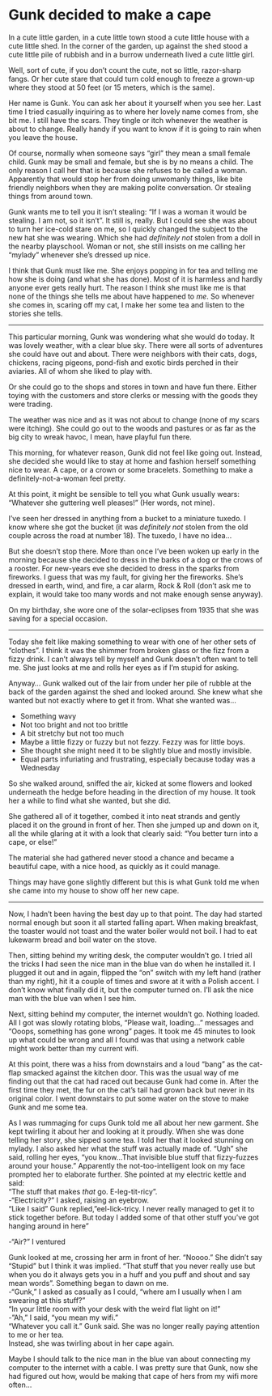 # Gunk decided to make a cape

In a cute little garden, in a cute little town stood a cute little house with a cute little shed. In the corner of the garden, up against the shed stood a cute little pile of rubbish and in a burrow underneath lived a cute little girl.

Well, sort of cute, if you don’t count the cute, not so little, razor-sharp fangs. Or her cute stare that could turn cold enough to freeze a grown-up where they stood at 50 feet (or 15 meters, which is the same).

Her name is Gunk. You can ask her about it yourself when you see her. Last time I tried casually inquiring as to where her lovely name comes from, she bit me. I still have the scars. They tingle or itch whenever the weather is about to change. Really handy if you want to know if it is going to rain when you leave the house.

Of course, normally when someone says “girl” they mean a small female child. Gunk may be small and female, but she is by no means a child. The only reason I call her that is because she refuses to be called a woman. Apparently that would stop her from doing unwomanly things, like bite friendly neighbors when they are making polite conversation. Or stealing things from around town.

Gunk wants me to tell you it isn’t stealing: “If I was a woman it would be stealing. I am not, so it isn’t”. It still is, really. But I could see she was about to turn her ice-cold stare on me, so I quickly changed the subject to the new hat she was wearing. Which she had _definitely not_ stolen from a doll in the nearby playschool. Woman or not, she still insists on me calling her “mylady” whenever she’s dressed up nice.

I think that Gunk must like me. She enjoys popping in for tea and telling me how she is doing (and what she has done). Most of it is harmless and hardly anyone ever gets really hurt. The reason I think she must like me is that none of the things she tells me about have happened to _me_. So whenever she comes in, scaring off my cat, I make her some tea and listen to the stories she tells.

- - -

This particular morning, Gunk was wondering what she would do today. It was lovely weather, with a clear blue sky. There were all sorts of adventures she could have out and about. There were neighbors with their cats, dogs, chickens, racing pigeons, pond-fish and exotic birds perched in their aviaries. All of whom she liked to play with.

Or she could go to the shops and stores in town and have fun there. Either toying with the customers and store clerks or messing with the goods they were trading.

The weather was nice and as it was not about to change (none of my scars were itching). She could go out to the woods and pastures or as far as the big city to wreak havoc, I mean, have playful fun there.

This morning, for whatever reason, Gunk did not feel like going out. Instead, she decided she would like to stay at home and fashion herself something nice to wear. A cape, or a crown or some bracelets. Something to make a definitely-not-a-woman feel pretty.

At this point, it might be sensible to tell you what Gunk usually wears: “Whatever she guttering well pleases!” (Her words, not mine).

I’ve seen her dressed in anything from a bucket to a miniature tuxedo. I know where she got the bucket (it was _definitely not_ stolen from the old couple across the road at number 18). The tuxedo, I have no idea…

But she doesn’t stop there. More than once I’ve been woken up early in the morning because she decided to dress in the barks of a dog or the crows of a rooster. For new-years eve she decided to dress in the sparks from fireworks. I guess that was my fault, for giving her the fireworks. She’s dressed in earth, wind, and fire, a car alarm, Rock & Roll (don’t ask me to explain, it would take too many words and not make enough sense anyway).

On my birthday, she wore one of the solar-eclipses from 1935 that she was saving for a special occasion.

- - -

Today she felt like making something to wear with one of her other sets of “clothes”. I think it was the shimmer from broken glass or the fizz from a fizzy drink. I can’t always tell by myself and Gunk doesn’t often want to tell me. She just looks at me and rolls her eyes as if I’m stupid for asking.

Anyway… Gunk walked out of the lair from under her pile of rubble at the back of the garden against the shed and looked around. She knew what she wanted but not exactly where to get it from. What she wanted was…

- Something wavy
- Not too bright and not too brittle
- A bit stretchy but not too much
- Maybe a little fizzy or fuzzy but not fezzy. Fezzy was for little boys.
- She thought she might need it to be slightly blue and mostly invisible.
- Equal parts infuriating and frustrating, especially because today was a Wednesday

So she walked around, sniffed the air, kicked at some flowers and looked underneath the hedge before heading in the direction of my house. It took her a while to find what she wanted, but she did.

She gathered all of it together, combed it into neat strands and gently placed it on the ground in front of her. Then she jumped up and down on it, all the while glaring at it with a look that clearly said: “You better turn into a cape, or else!”

The material she had gathered never stood a chance and became a beautiful cape, with a nice hood, as quickly as it could manage.

Things may have gone slightly different but this is what Gunk told me when she came into my house to show off her new cape.

- - -

Now, I hadn’t been having the best day up to that point. The day had started normal enough but soon it all started falling apart. When making breakfast, the toaster would not toast and the water boiler would not boil. I had to eat lukewarm bread and boil water on the stove.

Then, sitting behind my writing desk, the computer wouldn’t go. I tried all the tricks I had seen the nice man in the blue van do when he installed it. I plugged it out and in again, flipped the “on” switch with my left hand (rather than my right), hit it a couple of times and swore at it with a Polish accent. I don’t know what finally did it, but the computer turned on. I’ll ask the nice man with the blue van when I see him.

Next, sitting behind my computer, the internet wouldn’t go. Nothing loaded. All I got was slowly rotating blobs, “Please wait, loading…” messages and “Ooops, something has gone wrong” pages. It took me 45 minutes to look up what could be wrong and all I found was that using a network cable might work better than my current wifi.

At this point, there was a hiss from downstairs and a loud “bang” as the cat-flap smacked against the kitchen door. This was the usual way of me finding out that the cat had raced out because Gunk had come in. After the first time they met, the fur on the cat’s tail had grown back but never in its original color. I went downstairs to put some water on the stove to make Gunk and me some tea.

As I was rummaging for cups Gunk told me all about her new garment. She kept twirling it about her and looking at it proudly. When she was done telling her story, she sipped some tea. I told her that it looked stunning on mylady. I also asked her what the stuff was actually made of. “Ugh” she said, rolling her eyes, “you know…That invisible blue stuff that fizzy-fuzzes around your house.” Apparently the not-too-intelligent look on my face prompted her to elaborate further. She pointed at my electric kettle and said:  
“The stuff that makes _that_ go. E-leg-tit-ricy”.   
\-“Electricity?” I asked, raising an eyebrow.   
“Like I said” Gunk replied,”eel-lick-tricy. I never really managed to get it to stick together before. But today I added some of that other stuff you’ve got hanging around in here”

\-“Air?” I ventured

Gunk looked at me, crossing her arm in front of her. “Noooo.” She didn’t say “Stupid” but I think it was implied. “That stuff that you never really use but when you do it always gets you in a huff and you puff and shout and say mean words”. Something began to dawn on me.  
\-“Gunk,” I asked as casually as I could, “where am I usually when I am swearing at this stuff?”  
“In your little room with your desk with the weird flat light on it!”  
\-”Ah,” I said, “you mean my wifi.”  
“Whatever you call it.” Gunk said. She was no longer really paying attention to me or her tea.  
Instead, she was twirling about in her cape again.

Maybe I should talk to the nice man in the blue van about connecting my computer to the internet with a cable. I was pretty sure that Gunk, now she had figured out how, would be making that cape of hers from my wifi more often…
